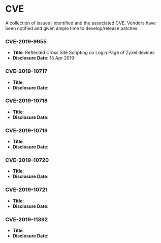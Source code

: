# CVE

A collection of issues I identified and the associated CVE.  Vendors have been notified and given ample time to develop/release patches.

### CVE-2019-9955
- **Title**: Reflected Cross Site Scripting on Login Page of Zyxel devices
- **Disclosure Date**: 15 Apr 2019

### CVE-2019-10717
- **Title**:
- **Disclosure Date**:

### CVE-2019-10718
- **Title**:
- **Disclosure Date**:

### CVE-2019-10719
- **Title**:
- **Disclosure Date**:

### CVE-2019-10720
- **Title**:
- **Disclosure Date**:

### CVE-2019-10721
- **Title**:
- **Disclosure Date**:

### CVE-2019-11392
- **Title**:
- **Disclosure Date**:
